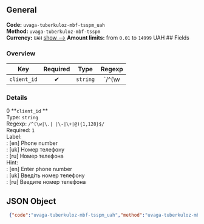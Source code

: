 ## General 
**Code:** `uvaga-tuberkuloz-mbf-tsspm_uah`  
**Method:** `uvaga-tuberkuloz-mbf-tsspm`  
**Currency:** `UAH` [show -->]() 
**Amount limits:** from `0.01`  to `14999`  UAH ## Fields 
### Overview 
|Key|Required|Type|Regexp| 
|:---:|:---:|:---:|:---:| 
|`client_id` |✔ |`string` |`/^(\w|\.| |\-|\+|@){1,128}$/` | 
 
### Details 
0 **`client_id` **  
Type: `string`  
Regexp: `/^(\w|\.| |\-|\+|@){1,128}$/`  
Required: `1`  
Label:  
: [en] Phone number  
: [uk] Номер телефону  
: [ru] Номер телефона  
Hint:  
: [en] Enter phone number  
: [uk] Введіть номер телефону  
: [ru] Введите номер телефона  
## JSON Object 
```json
 {"code":"uvaga-tuberkuloz-mbf-tsspm_uah","method":"uvaga-tuberkuloz-mbf-tsspm","currency":"UAH","fields":[{"key":"client_id","type":"string","label":{"en":"Phone number","uk":"\u041d\u043e\u043c\u0435\u0440 \u0442\u0435\u043b\u0435\u0444\u043e\u043d\u0443","ru":"\u041d\u043e\u043c\u0435\u0440 \u0442\u0435\u043b\u0435\u0444\u043e\u043d\u0430"},"regexp":"\/^(\\w|\\.| |\\-|\\+|@){1,128}$\/","required":true,"position":1,"hint":{"en":"Enter phone number","uk":"\u0412\u0432\u0435\u0434\u0456\u0442\u044c \u043d\u043e\u043c\u0435\u0440 \u0442\u0435\u043b\u0435\u0444\u043e\u043d\u0443","ru":"\u0412\u0432\u0435\u0434\u0438\u0442\u0435 \u043d\u043e\u043c\u0435\u0440 \u0442\u0435\u043b\u0435\u0444\u043e\u043d\u0430"},"example":"631692359"}],"amount_min":0.01,"amount_max":14999}```  
